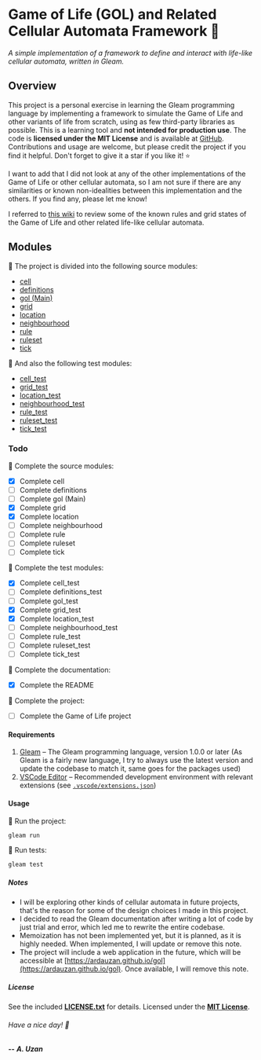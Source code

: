 # Game of Life (GOL) and Related Cellular Automata Framework :space_invader:

*A simple implementation of a framework to define and interact with life-like cellular automata, written in Gleam.*

## Overview

This project is a personal exercise in learning the Gleam programming language by implementing a framework to simulate the Game of Life and other variants of life from scratch, using as few third-party libraries as possible. This is a learning tool and **not intended for production use**. The code is **licensed under the MIT License** and is available at [GitHub](https://github.com/ardauzan/gol). Contributions and usage are welcome, but please credit the project if you find it helpful. Don't forget to give it a star if you like it! :star:

I want to add that I did not look at any of the other implementations of the Game of Life or other cellular automata, so I am not sure if there are any similarities or known non-idealities between this implementation and the others. If you find any, please let me know!

I referred to [this wiki](https://conwaylife.com/wiki) to review some of the known rules and grid states of the Game of Life and other related life-like cellular automata.

## Modules

:pushpin: The project is divided into the following source modules:

- [cell](src/cell.gleam)
- [definitions](src/definitions.gleam)
- [gol (Main)](src/gol.gleam)
- [grid](src/grid.gleam)
- [location](src/location.gleam)
- [neighbourhood](src/neighbourhood.gleam)
- [rule](src/rule.gleam)
- [ruleset](src/ruleset.gleam)
- [tick](src/tick.gleam)

:pushpin: And also the following test modules:

- [cell_test](test/cell_test.gleam)
- [grid_test](test/grid_test.gleam)
- [location_test](test/location_test.gleam)
- [neighbourhood_test](test/neighbourhood_test.gleam)
- [rule_test](test/rule_test.gleam)
- [ruleset_test](test/ruleset_test.gleam)
- [tick_test](test/tick_test.gleam)

### Todo

:pushpin: Complete the source modules:

- [X] Complete cell
- [ ] Complete definitions
- [ ] Complete gol (Main)
- [X] Complete grid
- [X] Complete location
- [ ] Complete neighbourhood
- [ ] Complete rule
- [ ] Complete ruleset
- [ ] Complete tick

:pushpin: Complete the test modules:

- [X] Complete cell_test
- [ ] Complete definitions_test
- [ ] Complete gol_test
- [X] Complete grid_test
- [X] Complete location_test
- [ ] Complete neighbourhood_test
- [ ] Complete rule_test
- [ ] Complete ruleset_test
- [ ] Complete tick_test

:pushpin: Complete the documentation:

- [X] Complete the README

:pushpin: Complete the project:

- [ ] Complete the Game of Life project

#### Requirements

1) [Gleam](https://gleam.run) – The Gleam programming language, version 1.0.0 or later (As Gleam is a fairly new language, I try to always use the latest version and update the codebase to match it, same goes for the packages used)
2) [VSCode Editor](https://code.visualstudio.com) – Recommended development environment with relevant extensions (see [`.vscode/extensions.json`](.vscode/extensions.json))

#### Usage

:pushpin: Run the project:

```bash
gleam run
```

:pushpin: Run tests:

```bash
gleam test
```

##### Notes

- I will be exploring other kinds of cellular automata in future projects, that's the reason for some of the design choices I made in this project.
- I decided to read the Gleam documentation after writing a lot of code by just trial and error, which led me to rewrite the entire codebase.
- Memoization has not been implemented yet, but it is planned, as it is highly needed. When implemented, I will update or remove this note.
- The project will include a web application in the future, which will be accessible at [https://ardauzan.github.io/gol](https://ardauzan.github.io/gol). Once available, I will remove this note.

##### License

See the included [**LICENSE.txt**](LICENSE.txt) for details. Licensed under the [**MIT License**](https://wikipedia.org/wiki/MIT_License).

###### Have a nice day! :wave:

**--** ***A. Uzan***
